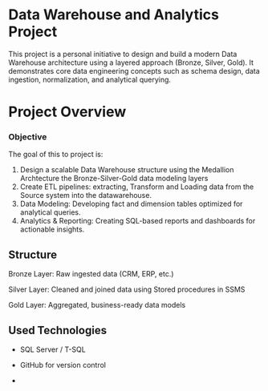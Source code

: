 # Data Warehouse and Analytics Project
This project is a personal initiative to design and build a modern Data Warehouse architecture using a layered approach (Bronze, Silver, Gold). It demonstrates core data engineering concepts such as schema design, data ingestion, normalization, and analytical querying.

# Project Overview

### Objective
The goal of this to project is:

1. Design a scalable Data Warehouse structure using the Medallion Archtecture the Bronze-Silver-Gold data modeling layers
2. Create ETL pipelines: extracting, Transform and Loading data from the Source system into the datawarehouse.
3. Data Modeling: Developing fact and dimension tables optimized for analytical queries.
4. Analytics & Reporting: Creating SQL-based reports and dashboards for actionable insights.

## Structure
Bronze Layer: Raw ingested data (CRM, ERP, etc.)

Silver Layer: Cleaned and joined data using Stored procedures in SSMS

Gold Layer: Aggregated, business-ready data models

## Used Technologies

- SQL Server / T-SQL

- GitHub for version control

- 
